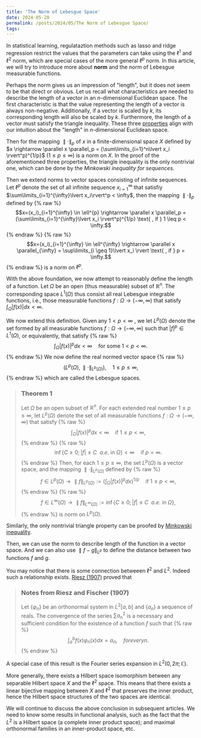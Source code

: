 ```yaml
---
title: 'The Norm of Lebesgue Space'
date: 2024-05-20
permalink: /posts/2024/05/The Norm of Lebesgue Space/
tags:
---
```


In statistical learning, regulataztion methods such as lasso and ridge regression restrict the values that the parameters can take using the $\ell^1$ and $\ell^2$ norm, which are special cases of the more general $\ell^p$ norm. In this article, we will try to introduce more about **norm** and the norm of Lebesgue measurable functions.

Perhaps the norm gives us an impression of "length", but it does not seem to be that direct or obvious. Let us recall what characteristics are needed to describe the length of a vector in an $n$-dimensional Euclidean space. The first characteristic is that the value representing the length of a vector is always non-negative. Additionally, if a vector is scaled by $k$, its corresponding length will also be scaled by $k$. Furthermore, the length of a vector must satisfy the triangle inequality. These three [properties](https://en.wikipedia.org/wiki/Norm_(mathematics)) align with our intuition about the "length" in $n$-dimensional Euclidean space.

<!--
<blockquote>
<h3>The definition of norm</h3>

Let $X$ be a vector space, a norm on $X$ is any mapping $\parallel\cdot\parallel: X \rightarrow \mathbb{R}$ that satisfies the following properties: 

<ol>
<li> $\parallel x\parallel \geq 0$, for all $x \in X$ and $\parallel x\parallel=0$ if and only if $x=0$. </li>
<li> $\parallel k x\parallel = \parallel k\parallel \parallel x\parallel$, for all $x \in X$ and all scalars $k$. </li>
<li >$\parallel x + y\parallel \leq \parallel x\parallel + \parallel y\parallel $, for all $x, y \in X$. </li>
</ol>
</blockquote>
-->

Then for the mapping $\parallel \cdot \parallel_p$ of $x$ in a finite-dimensional space $X$ defined by $x \rightarrow \parallel x \parallel_p = (\sum\limits_{i=1}^n\lvert x_i \rvert^p)^{1/p}$ $(1 \leq p \leq \infty)$
is a norm on $X$. In the proof of the aforementioned three properties, the triangle inequality is the only nontrivial one, which can be done by the *Minkowski inequality for sequences*.


Then we extend norms to vector spaces consisting of infinite sequences. Let $\ell^p$ denote the set of all infinite sequence $x_{i=1}^{\infty}$ that satisfiy $\sum\limits_{i=1}^{\infty}\lvert x_i\rvert^p < \infty$, then the mapping $\parallel \cdot \parallel_p$ defined by 
{% raw %}
$$x=(x_i)_{i=1}^{\infty} \in \ell^{p} \rightarrow \parallel x \parallel_p = (\sum\limits_{i=1}^{\infty}\lvert x_i \rvert^p)^{1/p} \text{ , if } 1 \leq p < \infty.$$
{% endraw %}
{% raw %}
$$x=(x_i)_{i=1}^{\infty} \in \ell^{\infty} \rightarrow \parallel x \parallel_{\infty} = \sup\limits_{i \geq 1}\lvert x_i \rvert \text{ , if }  p = \infty.$$
{% endraw %}
is a norm on $\ell^p$.

With the above foundation, we now attempt to reasonably define the length of a function. Let $\Omega$ be an open (thus measurable) subset of $\mathbb{R}^n$. The corresponding space $L^1(\Omega)$ thus consist all real Lebesgue integrable functions, i.e., those measurable functions $f: \Omega \rightarrow (-\infty, \infty)$ that satisfy $\int_{\Omega} \lvert f(x) \rvert dx < \infty$.

We now extend this definition. Given any $1<p<\infty$ , we let $L^p(\Omega)$ denote the set formed by all measurable functions $f: \Omega \rightarrow (-\infty, \infty)$ such that $\lvert f \rvert^p \in L^1(\Omega)$, or equivalently, that  satisfy 
{% raw %}
$$\int_{\Omega} \lvert f(x) \rvert^p dx < \infty \quad \text{for some } 1 < p < \infty.$$ 
{% endraw %}
We now define the real normed vector space 
{% raw %}
$$(L^p(\Omega), \parallel \cdot\parallel_{L^p(\Omega)}), \quad 1\leq p \leq \infty,$$ 
{% endraw %}
which are called the Lebesgue spaces.
<blockquote> 
<h3>Theorem 1</h3>

Let $\Omega$ be an open subset of $\mathbb{R}^n$. For each extended real number $1\leq p \leq \infty$, let $L^p(\Omega)$ denote the set of all measurable functions $f: \Omega \rightarrow (-\infty, \infty)$ that satisfy 
{% raw %}
$$\int_{\Omega} \lvert f(x) \rvert^p dx < \infty \quad \text{if } 1\leq p < \infty,$$
{% endraw %}
{% raw %}
$$\inf\{C \geq 0; |f| \leq C \ \ a.e. \text{ in } \Omega\} < \infty \quad \text{if } p=\infty.$$
{% endraw %}
Then, for each $1\leq p \leq \infty$, the set $L^p(\Omega)$ is a vector space, and the mapping $\parallel\cdot\parallel_{L^p(\Omega)}$ defined by 
{% raw %}
$$f \in L^p(\Omega) \rightarrow \parallel f\parallel_{L^p(\Omega)} := (\int_{\Omega} \lvert f(x) \rvert^p dx)^{1/p} \quad \text{if } 1 \leq p < \infty,$$
{% endraw %}
{% raw %}
$$f \in L^{\infty}(\Omega) \rightarrow \parallel f\parallel_{L^{\infty}(\Omega)} := \inf\{C \geq 0; \lvert f \rvert \leq C \ \ a.e. \text{ in } \Omega\},$$
{% endraw %}
is norm on $L^p(\Omega)$.
</blockquote>

Similarly, the only nontrivial triangle property can be proofed by [Minkowski inequality](https://en.wikipedia.org/wiki/Minkowski_inequality).

Then, we can use the norm to describe length of the function in a vector space. And we can also use $\parallel f-g\parallel_{L^p}$ to define the distance between two functions $f$ and $g$. 

You may notice that there is some connection betweeen $\ell^2$ and $L^2$.  Indeed such a relationship exists. [Riesz (1907)](https://en.wikipedia.org/wiki/Riesz%E2%80%93Fischer_theorem#CITEREFFischer1907) proved that
 
<blockquote> 

<h3>Notes from Riesz and Fischer (1907)</h3>

Let $\{\varphi_n\}$ be an orthonormal system in $L^2[a,b]$ and $\{a_n\}$ a sequence of reals. The convergence of the series $\sum a_n^2$ is a necessary and sufficient condition for the existence of a function $f$ such that 
{% raw %}
$$\int_a^b f(x) \varphi_n(x) dx = a_n, \quad for every n.$$ 
{% endraw %}

</blockquote>
 
 A special case of this result is the Fourier series expansion in $L^2(0,2\pi;\mathbb{C})$.

More generally, there exists a Hilbert space isomorphism between any separable Hilbert space $X$ and the $\ell^2$ space. This means that there exists a linear bijective mapping between $X$ and $\ell^2$ that preserves the inner product, hence the Hilbert space structures of the two spaces are identical.

We will continue to discuss the above conclusion in subsequent articles. We need to know some results in functional analysis, such as the fact that the  $L^2$ is a Hilbert space (a complete inner product space); and maximal orthonormal families in an inner-product space, etc. 

<!--(Furthermore, once we have the definition of an inner product space, we can describe the angle between functions.)-->

<!--
Note that the theorem provide two other ways of defining each Lebesgue space $L^p(\Omega), 1\leq p \leq \infty$, either as the completion of the space $\mathcal{C}(\Omega)$ with the respect to the norm 
$\parallel \cdot \parallel_{L^p(\Omega)}$
or as the completion with respect to the norm $\parallel\cdot\parallel_{L^p(\Omega)}$ of the space formed by all measurable simple function 
$s: \Omega \rightarrow \mathbb{R}$ 
that satisfy $\int_{\Omega} \lvert s \rvert^p ds < \infty$. 
-->

